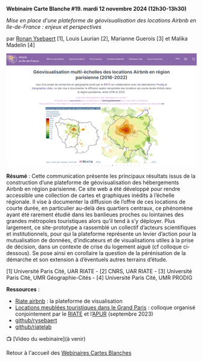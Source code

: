 **Webinaire Carte Blanche #19. mardi 12 novembre 2024 (12h30-13h30)** 

_Mise en place d'une plateforme de géovisualisation des locations Airbnb en Ile-de-France : enjeux et perspectives_ 

par [Ronan Ysebaert](https://rysebaert.gitpages.huma-num.fr/cv/) [1], Louis Laurian [2], Marianne Guerois [3] et Malika Madelin [4] 

![alt text](https://raw.githubusercontent.com/magisAR9/webinaires/main/affiche_webinaire_ysebaert.png)


**Résumé** : Cette communication présente les principaux résultats issus de la construction d’une plateforme de géovisualisation des hébergements Airbnb en région parisienne. Ce site web a été développé pour rendre accessible une collection de cartes et graphiques inédits à l’échelle régionale. Il vise à documenter la diffusion de l’offre de ces locations de courte durée, en particulier au-delà des quartiers centraux, ce phénomène ayant été rarement étudié dans les banlieues proches ou lointaines des grandes métropoles touristiques alors qu’il tend à s’y déployer. Plus largement, ce site-prototype a rassemblé un collectif d’acteurs scientifiques et institutionnels, pour qui la plateforme représente un levier d’action pour la mutualisation de données, d’indicateurs et de visualisations utiles à la prise de décision, dans un contexte de crise du logement aiguë (cf colloque ci-dessous). Se pose ainsi en corollaire la question de la pérénisation de la démarche et son extension à d’éventuels autres terrains d’étude. 

[1] Université Paris Cité, UAR RIATE - [2] CNRS, UAR RIATE - [3] Université Paris Cité, UMR Géographie-Cités - [4] Université Paris Cité, UMR PRODIG

**Ressources** : 
- [Riate airbnb](https://riate-airbnb.gitpages.huma-num.fr/website/) : la plateforme de visualisation 
- [Locations meublées touristiques dans le Grand Paris](https://riate-airbnb.gitpages.huma-num.fr/colloque/) : colloque organisé conjointement par le [RIATE](https://riate.cnrs.fr/) et l’[APUR](https://www.apur.org/fr) (septembre 2023)
- [github/rysebaert](https://github.com/rysebaert)
- [github/riatelab](https://github.com/riatelab)

📺 [Video du webinaire](à venir) </br>

Retour à l'accueil des [Webinaires Cartes Blanches](https://github.com/magisAR9/webinaires)
